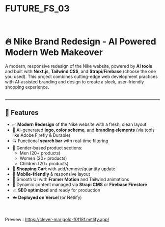 # FUTURE_FS_03<br><br>


# 🔥 Nike Brand Redesign - AI Powered Modern Web Makeover<br>

A modern, responsive redesign of the Nike website, powered by **AI tools** and built with **Next.js**, **Tailwind CSS**, and **Strapi**/**Firebase** (choose the one you used). This project combines cutting-edge web development practices with AI-assisted branding and design to create a sleek, user-friendly shopping experience.<br><br>

---

## 🚀 Features<br>

- ✅ **Modern Redesign** of the Nike website with a fresh, clean layout<br>
- 🎨 AI-generated **logo, color scheme**, and **branding elements** (via tools like Adobe Firefly & Durable)<br>
- 🔍 Functional **search bar** with real-time filtering<br>
- 👟 Gender-based product sections:<br>
  - Men (20+ products)<br>
  - Women (20+ products)<br>
  - Children (20+ products)<br>
- 🛒 **Shopping Cart** with add/remove/quantity update<br>
- 📱 **Mobile-friendly** & responsive layout<br>
- 💨 Smooth UI with **Framer Motion** and Tailwind animations<br>
- 🧠 Dynamic content managed via **Strapi CMS** or **Firebase Firestore**<br>
- 📈 **SEO optimized** and ready for production<br>
- ☁️ **Deployed on Vercel** (or Netlify)<br>

<BR><BR>
Preview : https://clever-marigold-f0f18f.netlify.app/
